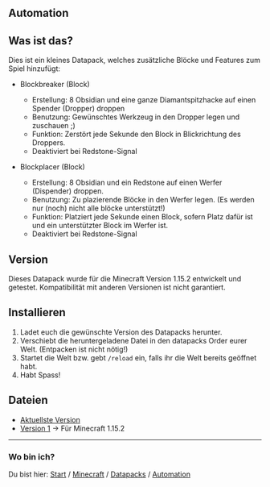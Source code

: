## Automation

## Was ist das?

Dies ist ein kleines Datapack, welches zusätzliche Blöcke und Features zum Spiel hinzufügt:

- Blockbreaker (Block)
    - Erstellung: 8 Obsidian und eine ganze Diamantspitzhacke auf einen Spender (Dropper) droppen
    - Benutzung: Gewünschtes Werkzeug in den Dropper legen und zuschauen ;)
    - Funktion: Zerstört jede Sekunde den Block in Blickrichtung des Droppers.
    - Deaktiviert bei Redstone-Signal

- Blockplacer (Block)
    - Erstellung: 8 Obsidian und ein Redstone auf einen Werfer (Dispender) droppen.
    - Benutzung: Zu plazierende Blöcke in den Werfer legen. (Es werden nur (noch) nicht alle blöcke unterstützt!)
    - Funktion: Platziert jede Sekunde einen Block, sofern Platz dafür ist und ein unterstützter Block im Werfer ist.
    - Deaktiviert bei Redstone-Signal

## Version

Dieses Datapack wurde für die Minecraft Version 1.15.2 entwickelt und getestet. Kompatibilität mit anderen Versionen ist nicht garantiert.


## Installieren

1. Ladet euch die gewünschte Version des Datapacks herunter.
2. Verschiebt die heruntergeladene Datei in den datapacks Order eurer Welt. (Entpacken ist nicht nötig!)
3. Startet die Welt bzw. gebt `/reload` ein, falls ihr die Welt bereits geöffnet habt.
4. Habt Spass!


## Dateien

- [Aktuellste Version](https://github.com/rafaelurben/mc-automation/raw/master/downloads/automation-v1.zip)
- [Version 1](https://github.com/rafaelurben/mc-automation/raw/master/downloads/automation-v1.zip) -> Für Minecraft 1.15.2



* * *

### Wo bin ich?

Du bist hier: [Start](/) / [Minecraft](/minecraft) / [Datapacks](/minecraft/datapacks) / [Automation](/minecraft/datapacks/automation)

